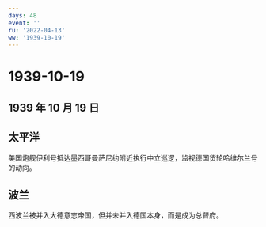```yaml
---
days: 48
event: ''
ru: '2022-04-13'
ww: '1939-10-19'
---
```


# 1939-10-19

## 1939 年 10 月 19 日

## 太平洋

美国炮舰伊利号抵达墨西哥曼萨尼约附近执行中立巡逻，监视德国货轮哈维尔兰号的动向。

## 波兰

西波兰被并入大德意志帝国，但并未并入德国本身，而是成为总督府。